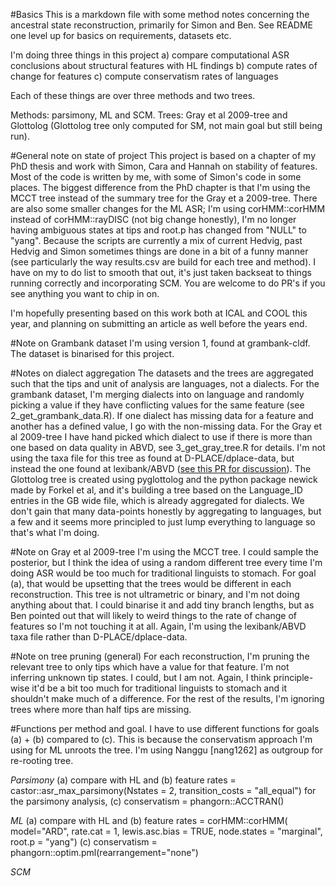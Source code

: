 #Basics
This is a markdown file with some method notes concerning the ancestral state reconstruction, primarily for Simon and Ben. See README one level up for basics on requirements, datasets etc.

I'm doing three things in this project
a) compare computational ASR conclusions about structural features with HL findings
b) compute rates of change for features
c) compute conservatism rates of languages

Each of these things are over three methods and two trees.

Methods: parsimony, ML and SCM.
Trees: Gray et al 2009-tree and Glottolog (Glottolog tree only computed for SM, not main goal but still being run).

#General note on state of project
This project is based on a chapter of my PhD thesis and work with Simon, Cara and Hannah on stability of features. Most of the code is written by me, with some of Simon's code in some places. The biggest difference from the PhD chapter is that I'm using the MCCT tree instead of the summary tree for the Gray et a 2009-tree. There are also some smaller changes for the ML ASR; I'm using corHMM::corHMM instead of corHMM::rayDISC (not big change honestly), I'm no longer having ambiguous states at tips and root.p has changed from "NULL" to "yang". Because the scripts are currently a mix of current Hedvig, past Hedvig and Simon sometimes things are done in a bit of a funny manner (see particularly the way results.csv are build for each tree and method). I have on my to do list to smooth that out, it's just taken backseat to things running correctly and incorporating SCM. You are welcome to do PR's if you see anything you want to chip in on.

I'm hopefully presenting based on this work both at ICAL and COOL this year, and planning on submitting an article as well before the years end.

#Note on Grambank dataset
I'm using version 1, found at grambank-cldf. The dataset is binarised for this project.

#Notes on dialect aggregation
The datasets and the trees are aggregated such that the tips and unit of analysis are languages, not a dialects. For the grambank dataset, I'm merging dialects into on language and randomly picking a value if they have conflicting values for the same feature (see 2_get_grambank_data.R). If one dialect has missing data for a feature and another has a defined value, I go with the non-missing data. For the Gray et al 2009-tree I have hand picked which dialect to use if there is more than one based on data quality in ABVD, see 3_get_gray_tree.R for details. I'm not using the taxa file for this tree as found at D-PLACE/dplace-data, but instead the one found at lexibank/ABVD ([see this PR for discussion](https://github.com/D-PLACE/dplace-data/pull/293)). The Glottolog tree is created using pyglottolog and the python package newick made by Forkel et al, and it's building a tree based on the Language_ID entries in the GB wide file, which is already aggregated for dialects. We don't gain that many data-points honestly by aggregating to languages, but a few and it seems more principled to just lump everything to language so that's what I'm doing. 

#Note on Gray et al 2009-tree
I'm using the MCCT tree. I could sample the posterior, but I think the idea of using a random different tree every time I'm doing ASR would be too much for traditional linguists to stomach. For goal (a), that would be upsetting that the trees would be different in each reconstruction. This tree is not ultrametric or binary, and I'm not doing anything about that. I could binarise it and add tiny branch lengths, but as Ben pointed out that will likely to weird things to the rate of change of features so I'm not touching it at all. Again, I'm using the lexibank/ABVD taxa file rather than D-PLACE/dplace-data.

#Note on tree pruning (general)
For each reconstruction, I'm pruning the relevant tree to only tips which have a value for that feature. I'm not inferring unknown tip states. I could, but I am not. Again, I think principle-wise it'd be a bit too much for traditional linguists to stomach and it shouldn't make much of a difference. For the rest of the results, I'm ignoring trees where more than half tips are missing.

#Functions per method and goal.
I have to use different functions for goals (a) + (b) compared to (c). This is because the conservatism approach I'm using for ML unroots the tree. I'm using Nanggu [nang1262] as outgroup for re-rooting tree.

*Parsimony*
(a) compare with HL and (b) feature rates = castor::asr_max_parsimony(Nstates = 2, transition_costs = "all_equal") for the parsimony analysis, 
(c) conservatism = phangorn::ACCTRAN()

*ML*
(a) compare with HL and (b) feature rates =  corHMM::corHMM(  model="ARD", rate.cat = 1, lewis.asc.bias = TRUE, node.states = "marginal",  root.p = "yang")
(c) conservatism = phangorn::optim.pml(rearrangement="none")

*SCM*

